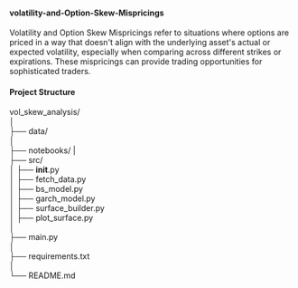 #### volatility-and-Option-Skew-Mispricings
Volatility and Option Skew Mispricings refer to situations where options are priced in a way that doesn't align with the underlying asset's actual or expected volatility, especially when comparing across different strikes or expirations. These mispricings can provide trading opportunities for sophisticated traders.

#### Project Structure
vol_skew_analysis/\
│\
├── data/                       
│\
├── notebooks/ 
|\
├── src/                        
│   ├── __init__.py\
│   ├── fetch_data.py           
│   ├── bs_model.py             
│   ├── garch_model.py          
│   ├── surface_builder.py      
│   ├── plot_surface.py        
│\
├── main.py                    
│\
├── requirements.txt             
│\
└── README.md                    
